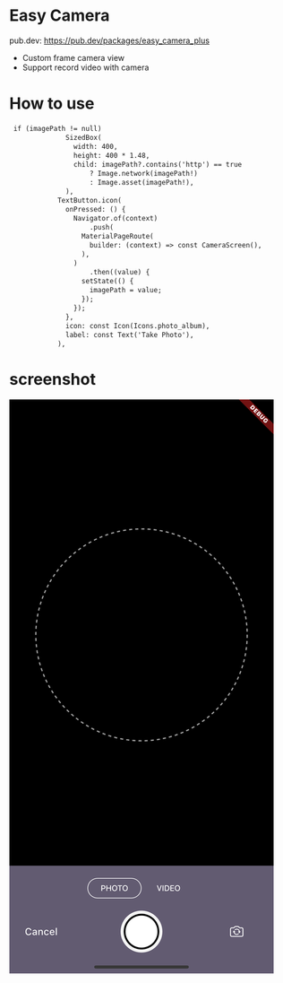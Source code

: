 # Easy Camera
pub.dev: https://pub.dev/packages/easy_camera_plus

+ Custom frame camera view
+ Support record video with camera

# How to use 
```
 if (imagePath != null)
              SizedBox(
                width: 400,
                height: 400 * 1.48,
                child: imagePath?.contains('http') == true
                    ? Image.network(imagePath!)
                    : Image.asset(imagePath!),
              ),
            TextButton.icon(
              onPressed: () {
                Navigator.of(context)
                    .push(
                  MaterialPageRoute(
                    builder: (context) => const CameraScreen(),
                  ),
                )
                    .then((value) {
                  setState(() {
                    imagePath = value;
                  });
                });
              },
              icon: const Icon(Icons.photo_album),
              label: const Text('Take Photo'),
            ),
```

# screenshot
![Alt text](docs/screenshot.png)